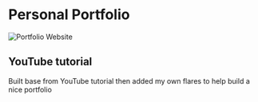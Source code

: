 # Personal Portfolio

![Portfolio Website](https://i.ibb.co/WgPMpts/image.png)

## YouTube tutorial

Built base from YouTube tutorial then added my own flares to help build a nice portfolio
